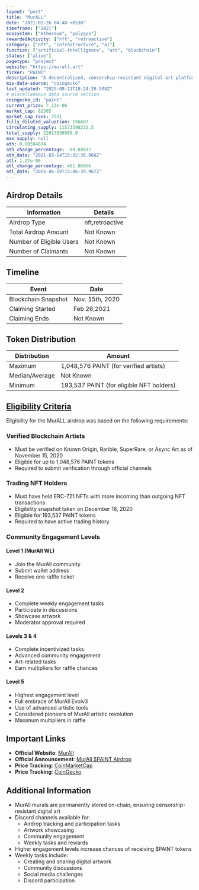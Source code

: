 ```yaml
---
layout: "post"
title: "MurALL"
date: "2021-02-26 04:48 +0530"
timeframe: ["2021"]
ecosystem: ["ethereum", "polygon"]
rewardedActivity: ["nft", "retroactive"]
category: ["nft", "infrastructure", "ai"]
function: ["artificial-intelligence", "art", "blockchain"]
status: ["alive"]
pagetype: "project"
website: "https://murall.art"
ticker: "PAINT"
description: "A decentralized, censorship-resistant digital art platform that enables artists to create permanent, on-chain murals using blockchain technology. The project integrates IPFS, full-color capabilities, and a DAO for community governance."
mis-data-source: "coingecko"
last_updated: "2025-08-11T18:24:20.508Z"
# miscellaneous data source section
coingecko_id: "paint"
current_price: 7.13e-06
market_cap: 82365
market_cap_rank: 7531
fully_diluted_valuation: 156687
circulating_supply: 11573598232.5
total_supply: 22017036989.0
max_supply: null
ath: 0.00594874
ath_change_percentage: -99.88037
ath_date: "2021-03-14T15:32:35.966Z"
atl: 1.27e-06
atl_change_percentage: 461.86966
atl_date: "2025-06-19T15:46:39.967Z"
---
```


## Airdrop Details

| Information              | Details         |
| ------------------------ | --------------- |
| Airdrop Type             | nft,retroactive |
| Total Airdrop Amount     | Not Known       |
| Number of Eligible Users | Not Known       |
| Number of Claimants      | Not Known       |

## Timeline

| Event               | Date            |
| ------------------- | --------------- |
| Blockchain Snapshot | Nov. 15th, 2020 |
| Claiming Started    | Feb 26,2021     |
| Claiming Ends       | Not Known       |

## Token Distribution

| Distribution   | Amount                                   |
| -------------- | ---------------------------------------- |
| Maximum        | 1,048,576 PAINT (for verified artists)   |
| Median/Average | Not Known                                |
| Minimum        | 193,537 PAINT (for eligible NFT holders) |

## [Eligibility Criteria](https://murall.medium.com/announcing-the-murall-paint-airdrop-your-gateway-to-the-artistic-revolution-49acc28e28cc)

Eligibility for the MurALL airdrop was based on the following requirements:

### Verified Blockchain Artists
- Must be verified on Known Origin, Rarible, SuperRare, or Async Art as of November 15, 2020
- Eligible for up to 1,048,576 PAINT tokens
- Required to submit verification through official channels

### Trading NFT Holders
- Must have held ERC-721 NFTs with more incoming than outgoing NFT transactions
- Eligibility snapshot taken on December 18, 2020
- Eligible for 193,537 PAINT tokens
- Required to have active trading history

### Community Engagement Levels

#### Level 1 (MurAll WL)
- Join the MurAll community
- Submit wallet address
- Receive one raffle ticket

#### Level 2
- Complete weekly engagement tasks
- Participate in discussions
- Showcase artwork
- Moderator approval required

#### Levels 3 & 4
- Complete incentivized tasks
- Advanced community engagement
- Art-related tasks
- Earn multipliers for raffle chances

#### Level 5
- Highest engagement level
- Full embrace of MurAll Evolv3
- Use of advanced artistic tools
- Considered pioneers of MurAll artistic revolution
- Maximum multipliers in raffle

## Important Links

- **Official Website**: [MurAll](https://murall.art)
- **Official Announcement**: [MurAll $PAINT Airdrop](https://murall.medium.com/announcing-the-murall-paint-airdrop-your-gateway-to-the-artistic-revolution-49acc28e28cc)
- **Price Tracking**: [CoinMarketCap](https://coinmarketcap.com/currencies/paint)
- **Price Tracking**: [CoinGecko](https://www.coingecko.com/en/coins/paint)

## Additional Information

- MurAll murals are permanently stored on-chain, ensuring censorship-resistant digital art
- Discord channels available for:
  - Airdrop tracking and participation tasks
  - Artwork showcasing
  - Community engagement
  - Weekly tasks and rewards
- Higher engagement levels increase chances of receiving $PAINT tokens
- Weekly tasks include:
  - Creating and sharing digital artwork
  - Community discussions
  - Social media challenges
  - Discord participation